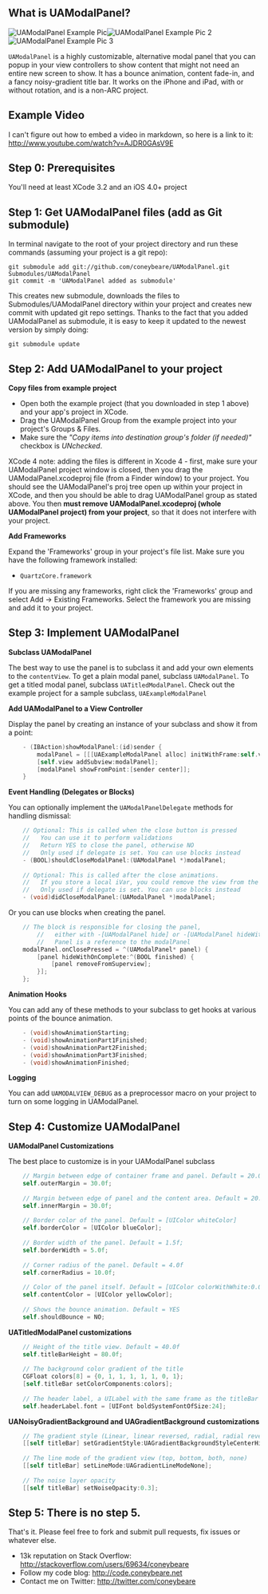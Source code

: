 What is UAModalPanel?
---------------------

![UAModalPanel Example Pic](http://files.urbanapps.com/images/_UAModalPanel.jpg "UAModalPanel Example Pic")![UAModalPanel Example Pic 2](http://files.urbanapps.com/images/_UAModalPanel2.jpg "UAModalPanel Example Pic 2")![UAModalPanel Example Pic 3](http://files.urbanapps.com/images/_UAModalPanel3.jpg "UAModalPanel Example Pic 3")

`UAModalPanel` is a highly customizable, alternative modal panel that you can popup in your view controllers to show content that might not need an entire new screen to show. It has a bounce animation, content fade-in, and a fancy noisy-gradient title bar. It works on the iPhone and iPad, with or without rotation, and is a non-ARC project.

Example Video
---------------------
I can't figure out how to embed a video in markdown, so here is a link to it: http://www.youtube.com/watch?v=AJDR0GAsV9E


Step 0: Prerequisites
---------------------
You'll need at least XCode 3.2 and an iOS 4.0+ project

Step 1: Get UAModalPanel files (add as Git submodule)
----------------
In terminal navigate to the root of your project directory and run these commands (assuming your project is a git repo):

    git submodule add git://github.com/coneybeare/UAModalPanel.git Submodules/UAModalPanel
    git commit -m 'UAModalPanel added as submodule'

This creates new submodule, downloads the files to Submodules/UAModalPanel directory within your project and creates new commit with updated git repo settings. Thanks to the fact that you added UAModalPanel as submodule, it is easy to keep it updated to the newest version by simply doing:

    git submodule update


Step 2: Add UAModalPanel to your project
------------------------------------

**Copy files from example project**

* Open both the example project (that you downloaded in step 1 above) and your app's project in XCode.
* Drag the UAModalPanel Group from the example project into your project's Groups & Files.
* Make sure the _"Copy items into destination group's folder (if needed)"_ checkbox is _UNchecked_.

XCode 4 note: adding the files is different in Xcode 4 - first, make sure your UAModalPanel project window is closed, then you drag the UAModalPanel.xcodeproj file (from a Finder window) to your project. You should see the UAModalPanel's proj tree open up within your project in XCode, and then you should be able to drag UAModalPanel group as stated above. You then **must remove UAModalPanel.xcodeproj (whole UAModalPanel project) from your project**, so that it does not interfere with your project.

**Add Frameworks**

Expand the 'Frameworks' group in your project's file list. Make sure you have the following framework installed:

* `QuartzCore.framework`

If you are missing any frameworks, right click the 'Frameworks' group and select Add -> Existing Frameworks. Select the framework you are missing and add it to your project.


Step 3: Implement UAModalPanel
------------------------

**Subclass UAModalPanel**

The best way to use the panel is to subclass it and add your own elements to the `contentView`. To get a plain modal panel, subclass `UAModalPanel`. To get a titled modal panel, subclass `UATitledModalPanel`. Check out the example project for a sample subclass, `UAExampleModalPanel`

**Add UAModalPanel to a View Controller**

Display the panel by creating an instance of your subclass and show it from a point:

````objective-c
    - (IBAction)showModalPanel:(id)sender {
        modalPanel = [[[UAExampleModalPanel alloc] initWithFrame:self.view.bounds] autorelease];
        [self.view addSubview:modalPanel];
        [modalPanel showFromPoint:[sender center]];
    }
````

**Event Handling (Delegates or Blocks)**

You can optionally implement the `UAModalPanelDelegate` methods for handling dismissal:

````objective-c
    // Optional: This is called when the close button is pressed
    //   You can use it to perform validations
    //   Return YES to close the panel, otherwise NO
    //   Only used if delegate is set. You can use blocks instead
    - (BOOL)shouldCloseModalPanel:(UAModalPanel *)modalPanel;
    
    // Optional: This is called after the close animations.
    //   If you store a local iVar, you could remove the view from the superview here and cleanup
    //   Only used if delegate is set. You can use blocks instead
    - (void)didCloseModalPanel:(UAModalPanel *)modalPanel;
````
    
Or you can use blocks when creating the panel.

````objective-c
    // The block is responsible for closing the panel,
		//   either with -[UAModalPanel hide] or -[UAModalPanel hideWithOnComplete:]
		//   Panel is a reference to the modalPanel
    modalPanel.onClosePressed = ^(UAModalPanel* panel) {
        [panel hideWithOnComplete:^(BOOL finished) {
            [panel removeFromSuperview];            
        }];
    };
````

**Animation Hooks**

You can add any of these methods to your subclass to get hooks at various points of the bounce animation.

````objective-c
    - (void)showAnimationStarting;
    - (void)showAnimationPart1Finished;
    - (void)showAnimationPart2Finished;
    - (void)showAnimationPart3Finished;
    - (void)showAnimationFinished;
````

**Logging**

You can add `UAMODALVIEW_DEBUG` as a preprocessor macro on your project to turn on some logging in UAModalPanel.


Step 4: Customize UAModalPanel
------------------------
  
**UAModalPanel Customizations**

The best place to customize is in your UAModalPanel subclass

````objective-c
    // Margin between edge of container frame and panel. Default = 20.0
    self.outerMargin = 30.0f;
    
    // Margin between edge of panel and the content area. Default = 20.0
    self.innerMargin = 30.0f;
    
    // Border color of the panel. Default = [UIColor whiteColor]
    self.borderColor = [UIColor blueColor];
    
    // Border width of the panel. Default = 1.5f;
    self.borderWidth = 5.0f;
    
    // Corner radius of the panel. Default = 4.0f
    self.cornerRadius = 10.0f;
    
    // Color of the panel itself. Default = [UIColor colorWithWhite:0.0 alpha:0.8]
    self.contentColor = [UIColor yellowColor];
    
    // Shows the bounce animation. Default = YES
    self.shouldBounce = NO;
````
  
**UATitledModalPanel customizations**

````objective-c
    // Height of the title view. Default = 40.0f
    self.titleBarHeight = 80.0f;
    
    // The background color gradient of the title
    CGFloat colors[8] = {0, 1, 1, 1, 1, 1, 0, 1};
    [self.titleBar setColorComponents:colors];
    
    // The header label, a UILabel with the same frame as the titleBar
    self.headerLabel.font = [UIFont boldSystemFontOfSize:24];
````

**UANoisyGradientBackground and UAGradientBackground customizations**

````objective-c
    // The gradient style (Linear, linear reversed, radial, radial reversed, center highlight). Default = Linear
    [[self titleBar] setGradientStyle:UAGradientBackgroundStyleCenterHighlight];
    
    // The line mode of the gradient view (top, bottom, both, none)
    [[self titleBar] setLineMode:UAGradientLineModeNone];
    
    // The noise layer opacity
    [[self titleBar] setNoiseOpacity:0.3];
````


Step 5: There is no step 5.
------------------------

That's it. Please feel free to fork and submit pull requests, fix issues or whatever else.


* 13k reputation on Stack Overflow: http://stackoverflow.com/users/69634/coneybeare
* Follow my code blog: http://code.coneybeare.net
* Contact me on Twitter: http://twitter.com/coneybeare

